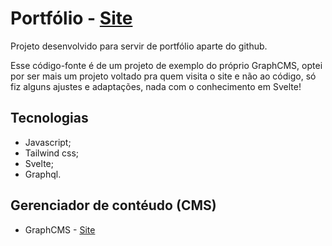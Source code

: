 # Portfólio - [Site](https://portfolio-five-beta-17.vercel.app/)

Projeto desenvolvido para servir de portfólio aparte do github.

Esse código-fonte é de um projeto de exemplo do próprio GraphCMS, optei por ser mais um projeto voltado pra quem visita o site e não ao código, 
só fiz alguns ajustes e adaptações, nada com o conhecimento em Svelte!

## Tecnologias
 - Javascript;
 - Tailwind css;
 - Svelte;
 - Graphql.

## Gerenciador de contéudo (CMS)
 - GraphCMS - [Site](https://hygraph.com/)


